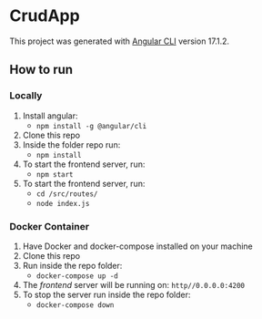 # CrudApp

This project was generated with [Angular CLI](https://github.com/angular/angular-cli) version 17.1.2.

## How to run

### Locally

1. Install angular:
    - ```npm install -g @angular/cli```
2. Clone this repo
3. Inside the folder repo run:
    - ```npm install```
4. To start the frontend server, run: 
    - ```npm start```
5. To start the frontend server, run:
    - ```cd /src/routes/```
    - ```node index.js```

### Docker Container
1. Have Docker and docker-compose installed on your machine
2. Clone this repo
3. Run inside the repo folder:
    - ```docker-compose up -d```
4. The _frontend_ server will be running on: `http//0.0.0.0:4200`
5. To stop the server run inside the repo folder:
    - ```docker-compose down```